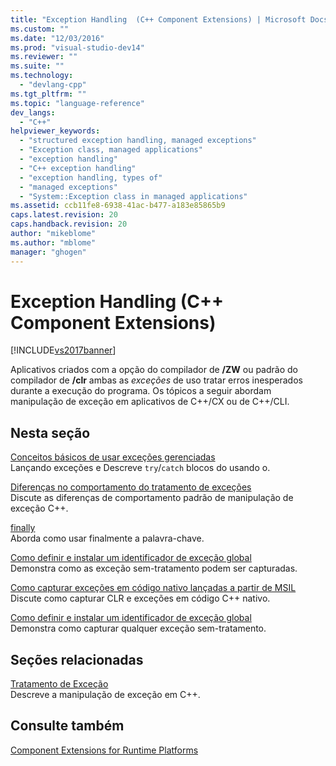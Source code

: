 ```yaml
---
title: "Exception Handling  (C++ Component Extensions) | Microsoft Docs"
ms.custom: ""
ms.date: "12/03/2016"
ms.prod: "visual-studio-dev14"
ms.reviewer: ""
ms.suite: ""
ms.technology: 
  - "devlang-cpp"
ms.tgt_pltfrm: ""
ms.topic: "language-reference"
dev_langs: 
  - "C++"
helpviewer_keywords: 
  - "structured exception handling, managed exceptions"
  - "Exception class, managed applications"
  - "exception handling"
  - "C++ exception handling"
  - "exception handling, types of"
  - "managed exceptions"
  - "System::Exception class in managed applications"
ms.assetid: ccb11fe8-6938-41ac-b477-a183e85865b9
caps.latest.revision: 20
caps.handback.revision: 20
author: "mikeblome"
ms.author: "mblome"
manager: "ghogen"
---
```

# Exception Handling  (C++ Component Extensions)
[!INCLUDE[vs2017banner](../assembler/inline/includes/vs2017banner.md)]

Aplicativos criados com a opção do compilador de **\/ZW** ou padrão do compilador de **\/clr** ambas as *exceções* de uso tratar erros inesperados durante a execução do programa.  Os tópicos a seguir abordam manipulação de exceção em aplicativos de C\+\+\/CX ou de C\+\+\/CLI.  
  
## Nesta seção  
 [Conceitos básicos de usar exceções gerenciadas](../dotnet/basic-concepts-in-using-managed-exceptions.md)  
 Lançando exceções e Descreve `try`\/`catch` blocos do usando o.  
  
 [Diferenças no comportamento do tratamento de exceções](../dotnet/differences-in-exception-handling-behavior-under-clr.md)  
 Discute as diferenças de comportamento padrão de manipulação de exceção C\+\+.  
  
 [finally](../dotnet/finally.md)  
 Aborda como usar finalmente a palavra\-chave.  
  
 [Como definir e instalar um identificador de exceção global](../dotnet/how-to-define-and-install-a-global-exception-handler.md)  
 Demonstra como as exceção sem\-tratamento podem ser capturadas.  
  
 [Como capturar exceções em código nativo lançadas a partir de MSIL](../dotnet/how-to-catch-exceptions-in-native-code-thrown-from-msil.md)  
 Discute como capturar CLR e exceções em código C\+\+ nativo.  
  
 [Como definir e instalar um identificador de exceção global](../dotnet/how-to-define-and-install-a-global-exception-handler.md)  
 Demonstra como capturar qualquer exceção sem\-tratamento.  
  
## Seções relacionadas  
 [Tratamento de Exceção](../cpp/exception-handling-in-visual-cpp.md)  
 Descreve a manipulação de exceção em C\+\+.  
  
## Consulte também  
 [Component Extensions for Runtime Platforms](../windows/component-extensions-for-runtime-platforms.md)